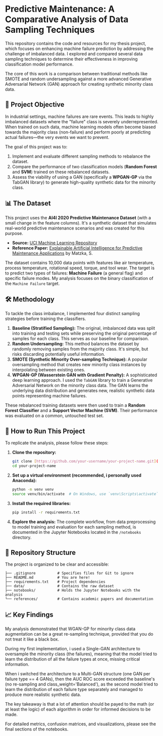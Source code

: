 # Predictive Maintenance: A Comparative Analysis of Data Sampling Techniques

This repository contains the code and resources for my thesis project, which focuses on enhancing machine failure prediction by addressing the challenge of imbalanced data. I explored and compared several data sampling techniques to determine their effectiveness in improving classification model performance.

The core of this work is a comparison between traditional methods like SMOTE and random undersampling against a more advanced Generative Adversarial Network (GAN) approach for creating synthetic minority class data.

## 📝 Project Objective

In industrial settings, machine failures are rare events. This leads to highly imbalanced datasets where the "failure" class is severely underrepresented. When trained on such data, machine learning models often become biased towards the majority class (non-failure) and perform poorly at predicting actual failures—the very events we want to prevent.

The goal of this project was to:
1.  Implement and evaluate different sampling methods to rebalance the dataset.
2.  Compare the performance of two classification models (**Random Forest** and **SVM**) trained on these rebalanced datasets.
3.  Assess the viability of using a GAN (specifically a **WPGAN-GP** via the TabGAN library) to generate high-quality synthetic data for the minority class.

## 📊 The Dataset

This project uses the **AI4I 2020 Predictive Maintenance Dataset** (with a small change in the feature columns). It's a synthetic dataset that simulates real-world predictive maintenance scenarios and was created for this purpose.

-   **Source:** [UCI Machine Learning Repository](https://archive.ics.uci.edu/dataset/601/ai4i+2020+predictive+maintenance+dataset)
-   **Reference Paper:** [Explainable Artificial Intelligence for Predictive Maintenance Applications](https://ieeexplore.ieee.org/document/9268676) by Matzka, S.

The dataset contains 10,000 data points with features like air temperature, process temperature, rotational speed, torque, and tool wear. The target is to predict two types of failures: **Machine Failure** (a general flag) and specific failure modes. My analysis focuses on the binary classification of the `Machine Failure` target.

## 🛠️ Methodology

To tackle the class imbalance, I implemented four distinct sampling strategies before training the classifiers.

1.  **Baseline (Stratified Sampling):** The original, imbalanced data was split into training and testing sets while preserving the original percentage of samples for each class. This serves as our baseline for comparison.
2.  **Random Undersampling:** This method balances the dataset by randomly removing samples from the majority class. It's simple, but risks discarding potentially useful information.
3.  **SMOTE (Synthetic Minority Over-sampling Technique):** A popular oversampling method that creates new minority class instances by interpolating between existing ones.
4.  **WPGAN-GP (Wasserstein GAN with Gradient Penalty):** A sophisticated deep learning approach. I used the `TabGAN` library to train a Generative Adversarial Network on the minority class data. The GAN learns the underlying data distribution and generates new, realistic synthetic data points representing machine failures.

These rebalanced training datasets were then used to train a **Random Forest Classifier** and a **Support Vector Machine (SVM)**. Their performance was evaluated on a common, untouched test set.

## 🚀 How to Run This Project

To replicate the analysis, please follow these steps:

1.  **Clone the repository:**
    ```bash
    git clone [https://github.com/your-username/your-project-name.git](https://github.com/your-username/your-project-name.git)
    cd your-project-name
    ```

2.  **Set up a virtual environment (recommended, i personally used Anaconda):**
    ```bash
    python -m venv venv
    source venv/bin/activate  # On Windows, use `venv\Scripts\activate`
    ```

3.  **Install the required libraries:**
    ```bash
    pip install -r requirements.txt
    ```

4.  **Explore the analysis:**
    The complete workflow, from data preprocessing to model training and evaluation for each sampling method, is documented in the Jupyter Notebooks located in the `/notebooks` directory.

## 📂 Repository Structure

The project is organized to be clear and accessible:

```
├── .gitignore          # Specifies files for Git to ignore
├── README.md           # You are here!
├── requirements.txt    # Project dependencies
├── data/               # Contains the raw dataset
├── notebooks/          # Holds the Jupyter Notebooks with the analysis
└── references/         # Contains academic papers and documentation
```

## 📈 Key Findings

My analysis demonstrated that WGAN-GP for minority class data augmentation can be a great re-sampling technique, provided that you do not treat it like a black box. 

During my first implementation, i used a Single-GAN architecture to oversample the minority class (the failures), meaning that the model tried to learn the distribution of all the failure types at once, missing critical information. 

When i switched the architecture to a Multi-GAN structure (one GAN per failure type == 4 GANs), then the AUC ROC score exceeded the baseline's (no re-sampling and class_weight='Balanced'), as the second model tried to learn the distribution of each failure type separately and managed to produce more realistic synthetic data.

The key takeaway is that a lot of attention should be payed to the math (or at least the logic) of each algorithm in order for informed decisions to be made. 

For detailed metrics, confusion matrices, and visualizations, please see the final sections of the notebooks.
